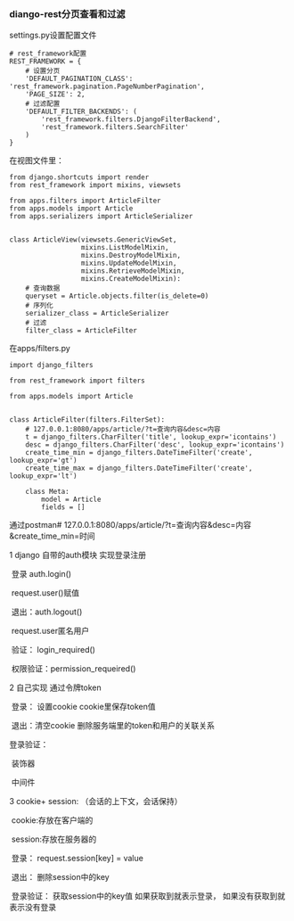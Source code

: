 ### diango-rest分页查看和过滤

settings.py设置配置文件

```
# rest_framework配置
REST_FRAMEWORK = {
    # 设置分页
    'DEFAULT_PAGINATION_CLASS': 'rest_framework.pagination.PageNumberPagination',
    'PAGE_SIZE': 2,
    # 过滤配置
    'DEFAULT_FILTER_BACKENDS': (
        'rest_framework.filters.DjangoFilterBackend',
        'rest_framework.filters.SearchFilter'
    )
}
```

在视图文件里：

```
from django.shortcuts import render
from rest_framework import mixins, viewsets

from apps.filters import ArticleFilter
from apps.models import Article
from apps.serializers import ArticleSerializer


class ArticleView(viewsets.GenericViewSet,
                  mixins.ListModelMixin,
                  mixins.DestroyModelMixin,
                  mixins.UpdateModelMixin,
                  mixins.RetrieveModelMixin,
                  mixins.CreateModelMixin):
    # 查询数据
    queryset = Article.objects.filter(is_delete=0)
    # 序列化
    serializer_class = ArticleSerializer
    # 过滤
    filter_class = ArticleFilter
```

在apps/filters.py

```
import django_filters

from rest_framework import filters

from apps.models import Article


class ArticleFilter(filters.FilterSet):
    # 127.0.0.1:8080/apps/article/?t=查询内容&desc=内容
    t = django_filters.CharFilter('title', lookup_expr='icontains')
    desc = django_filters.CharFilter('desc', lookup_expr='icontains')
    create_time_min = django_filters.DateTimeFilter('create', lookup_expr='gt')
    create_time_max = django_filters.DateTimeFilter('create', lookup_expr='lt')

    class Meta:
        model = Article
        fields = []
```

通过postman# 127.0.0.1:8080/apps/article/?t=查询内容&desc=内容&create_time_min=时间







1 django 自带的auth模块 实现登录注册

​	登录 auth.login()

​		request.user()赋值

​	退出：auth.logout()

​		request.user匿名用户

​	验证： login_required()

​	权限验证：permission_requeired()

2 自己实现 通过令牌token 

​	登录： 设置cookie  cookie里保存token值

​	退出：清空cookie 删除服务端里的token和用户的关联关系

登录验证：

​	装饰器

​	中间件

3 cookie+ session: （会话的上下文，会话保持）

​	cookie:存放在客户端的

​	session:存放在服务器的

​	登录： request.session[key] = value

​	退出： 删除session中的key

​	登录验证： 获取session中的key值 如果获取到就表示登录， 如果没有获取到就表示没有登录